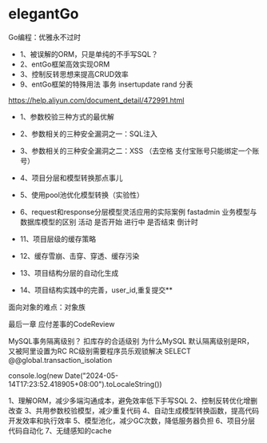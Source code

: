 # elegantGo
Go编程：优雅永不过时
- 1、被误解的ORM，只是单纯的不手写SQL？
- 2、entGo框架高效实现ORM
- 3、控制反转思想来提高CRUD效率
- 9、entGo框架的特殊用法 事务 insertupdate rand 分表

https://help.aliyun.com/document_detail/472991.html

- 1、参数校验三种方式的最优解
- 2、参数相关的三种安全漏洞之一：SQL注入
- 3、参数相关的三种安全漏洞之二：XSS （去空格 支付宝账号只能绑定一个账号）
- 4、项目分层和模型转换那点事儿
- 5、使用pool池优化模型转换（实验性）
- 6、request和response分层模型灵活应用的实际案例 fastadmin 业务模型与数据库模型的区别 活动 是否开始 进行中 是否结束 倒计时


- 11、项目层级的缓存策略
- 12、缓存雪崩、击穿、穿透、缓存污染
- 13、项目结构分层的自动化生成
- 14、项目结构实践中的完善，user_id,重复提交**

面向对象的难点：对象族

最后一章 应付差事的CodeReview

MySQL事务隔离级别？ 扣库存的合适级别 为什么MySQL 默认隔离级别是RR，又被阿里设置为RC    RC级别需要程序员乐观锁解决
SELECT @@global.transaction_isolation


console.log(new Date("2024-05-14T17:23:52.418905+08:00").toLocaleString())

1、理解ORM，减少多端沟通成本，避免效率低下手写SQL
2、控制反转优化增删改查
3、共用参数校验模型，减少重复代码 
4、自动生成模型转换函数，提高代码开发效率和执行效率
5、模型池化，减少GC次数，降低服务器负担
6、项目分层代码自动化
7、无缝感知的cache
